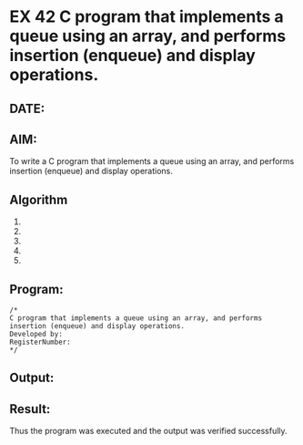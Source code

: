 # EX 42 C program that implements a queue using an array, and performs insertion (enqueue) and display operations.
## DATE:
## AIM:
To write a C program that implements a queue using an array, and performs insertion (enqueue) and display operations.

## Algorithm
1. 
2. 
3. 
4.  
5.   

## Program:
```
/*
C program that implements a queue using an array, and performs insertion (enqueue) and display operations.
Developed by: 
RegisterNumber:  
*/
```

## Output:



## Result:
Thus the program was executed and the output was verified successfully.
